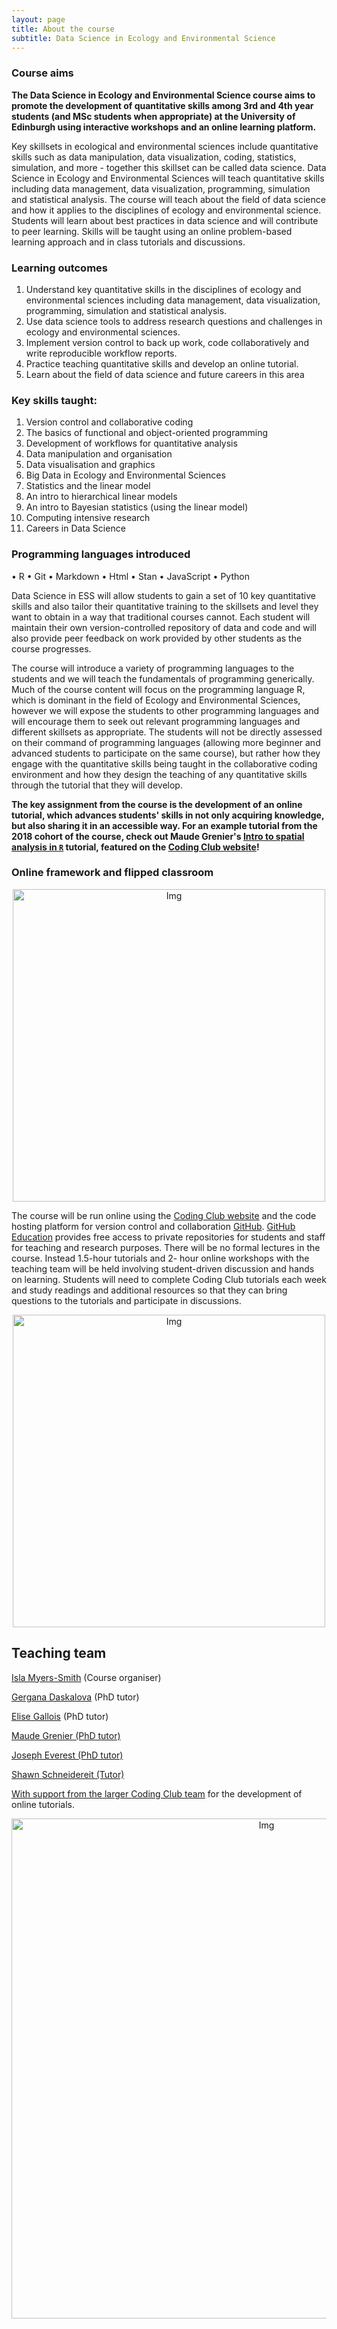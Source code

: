 ```yaml
---
layout: page
title: About the course
subtitle: Data Science in Ecology and Environmental Science
---
```


### Course aims
__The Data Science in Ecology and Environmental Science course aims to promote the development of quantitative skills among 3rd and 4th year students (and MSc students when appropriate) at the University of Edinburgh using interactive workshops and an online learning platform.__

Key skillsets in ecological and environmental sciences include quantitative skills such as data manipulation, data visualization, coding, statistics, simulation, and more - together this skillset can be called data science. Data Science in Ecology and Environmental Sciences will teach quantitative skills including data management, data visualization, programming, simulation and statistical analysis. The course will teach about the field of data science and how it applies to the disciplines of ecology and environmental science. Students will learn about best practices in data science and will contribute to peer learning. Skills will be taught using an online problem-based learning approach and in class tutorials and discussions.

### Learning outcomes

1.	Understand key quantitative skills in the disciplines of ecology and environmental sciences including data management, data visualization, programming, simulation and statistical analysis.
2.	Use data science tools to address research questions and challenges in ecology and environmental sciences.
3.	Implement version control to back up work, code collaboratively and write reproducible workflow reports.
4.	Practice teaching quantitative skills and develop an online tutorial.
5.	Learn about the field of data science and future careers in this area

### Key skills taught:

1.	Version control and collaborative coding
2.	The basics of functional and object-oriented programming
3.	Development of workflows for quantitative analysis
4.	Data manipulation and organisation
5.	Data visualisation and graphics
6.	Big Data in Ecology and Environmental Sciences
7.	Statistics and the linear model
8.	An intro to hierarchical linear models
9.	An intro to Bayesian statistics (using the linear model)
10.	Computing intensive research
11.	Careers in Data Science

### Programming languages introduced

•	R
•	Git
•	Markdown
•	Html
•	Stan
•	JavaScript
•	Python

Data Science in ESS will allow students to gain a set of 10 key quantitative skills and also tailor their quantitative training to the skillsets and level they want to obtain in a way that traditional courses cannot. Each student will maintain their own version-controlled repository of data and code and will also provide peer feedback on work provided by other students as the course progresses. 

The course will introduce a variety of programming languages to the students and we will teach the fundamentals of programming generically.  Much of the course content will focus on the programming language R, which is dominant in the field of Ecology and Environmental Sciences, however we will expose the students to other programming languages and will encourage them to seek out relevant programming languages and different skillsets as appropriate.  The students will not be directly assessed on their command of programming languages (allowing more beginner and advanced students to participate on the same course), but rather how they engage with the quantitative skills being taught in the collaborative coding environment and how they design the teaching of any quantitative skills through the tutorial that they will develop.

__The key assignment from the course is the development of an online tutorial, which advances students' skills in not only acquiring knowledge, but also sharing it in an accessible way. For an example tutorial from the 2018 cohort of the course, check out Maude Grenier's <a href="https://ourcodingclub.github.io/2019/03/26/spatial.html" target="_blank">Intro to spatial analysis in `R`</a> tutorial, featured on the <a href="https://ourcodingclub.github.io/tutorials/" target="_blank">Coding Club website</a>!__

### Online framework and flipped classroom
<center> <img src="{{ site.baseurl }}/img/cc_screen.png" alt="Img" style="width: 500px;"/> </center>

The course will be run online using the <a href="https://ourcodingclub.github.io/" target="_blank">Coding Club website</a> and the code hosting platform for version control and collaboration <a href="https://github.com/" target="_blank">GitHub</a>. <a href="https://education.github.com/" target="_blank">GitHub Education</a> provides free access to private repositories for students and staff for teaching and research purposes. There will be no formal lectures in the course. Instead 1.5-hour tutorials and 2- hour online workshops with the teaching team will be held involving student-driven discussion and hands on learning. Students will need to complete Coding Club tutorials each week and study readings and additional resources so that they can bring questions to the tutorials and participate in discussions.

<center> <img src="{{ site.baseurl }}/img/cc_tuts.png" alt="Img" style="width: 500px;"/> </center>

<h2>Teaching team</h2>
<p><a href="https://teamshrub.com" target="_blank">Isla Myers-Smith</a> (Course organiser)</p>
<p><a href="https://gndaskalova.com" target="_blank">Gergana Daskalova</a> (PhD tutor)</p>
<p><a href="https://teamshrub.com" target="_blank">Elise Gallois</a> (PhD tutor)</p>
<p><a href="https://teamshrub.com" target="_blank">Maude Grenier (PhD tutor)</p>
<p><a href="https://teamshrub.com" target="_blank">Joseph Everest (PhD tutor)</p>
<p><a href="https://teamshrub.com" target="_blank">Shawn Schneidereit (Tutor)</p>

<p>With support from the larger <a href="https://ourcodingclub.github.io/team/" target="_blank">Coding Club team</a> for the development of online tutorials.</p>

<center> <img src="{{ site.baseurl }}/img/Picture1.png" alt="Img" style="width: 800px;"/> </center>

